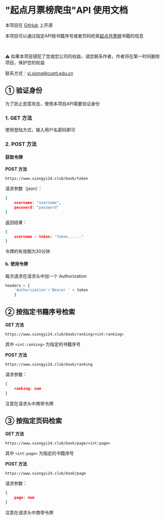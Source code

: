 # "起点月票榜爬虫"API 使用文档

本项目在 [GitHub](https://github.com/xiongyi24/QiDianSpider) 上开源

本项目可以通过指定API按书籍序号或者页码检索[起点月票榜](https://www.qidian.com/rank/yuepiao?style=1&page=1)书籍的信息

<br>

⚠ 如果本项目侵犯了您或您公司的权益，请您联系作者，作者将在第一时间删除项目，保护您的权益

联系方式：yi.xiong@cumt.edu.cn



## ① 验证身份

为了防止恶意攻击，使用本项目API需要验证身份

### 1. GET 方法

使用登陆方式，输入用户名密码即可

### 2. POST 方法

####  获取令牌

**POST 方法**

```url
https://www.xiongyi24.club/book/token
```

请求参数（json）：

```json
{
    username: "username",
    password: "password"
}
```

返回结果：

```json
{
    username - token: "token......"
}
```

令牌的有效期为30分钟

#### b. 使用令牌

每次请求在请求头中加一个 Authorization

```python
headers = {
    'Authorization':'Bearer ' + token
    }
```



## ② 按指定书籍序号检索

**GET 方法**

```url
https://www.xiongyi24.club/book/ranking/<int:ranking>
```

其中 `<int:ranking>` 为指定的书籍序号

**POST 方法**

```url
https://www.xiongyi24.club/book/ranking
```

请求参数：

```json
{
    ranking: num
}
```

注意在请求头中携带令牌



## ③ 按指定页码检索

**GET 方法**

```url
https://www.xiongyi24.club/book/page/<int:page>
```

其中 `<int:page>` 为指定的书籍序号

**POST 方法**

```url
https://www.xiongyi24.club/book/page
```

请求参数：

```json
{
    page: num
}
```

注意在请求头中携带令牌